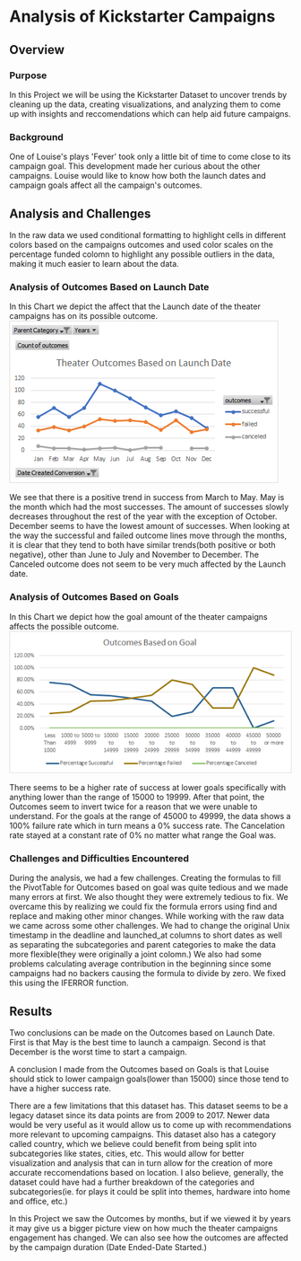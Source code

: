# Analysis of Kickstarter Campaigns

## Overview

### Purpose
In this Project we will be using the Kickstarter Dataset to uncover trends by cleaning up the data, creating visualizations, and analyzing them to come up with insights and reccomendations which can help aid future campaigns.
### Background
One of Louise's plays 'Fever' took only a little bit of time to come close to its campaign goal. This development made her curious about the other campaigns. Louise would like to know how both the launch dates and campaign goals affect all the campaign's outcomes.

## Analysis and Challenges
In the raw data we used conditional formatting to highlight cells in different colors based on the campaigns outcomes and used color scales on the percentage funded colomn to highlight any possible outliers in the data, making it much easier to learn about the data.

### Analysis of Outcomes Based on Launch Date
In this Chart we depict the affect that the Launch date of the theater campaigns has on its possible outcome. 
![Theater_Outcomes_vs_Launch](resources/Theater_Outcomes_vs_Launch.png)

We see that there is a positive trend in success from March to May. May is the month which had the most successes. The amount of successes slowly decreases throughout the rest of the year with the exception of October. December seems to have the lowest amount of successes. When looking at the way the successful and failed outcome lines move through the months, it is clear that they tend to both have similar trends(both positive or both negative), other than June to July and November to December. The Canceled outcome does not seem to be very much affected by the Launch date.


### Analysis of Outcomes Based on Goals
In this Chart we depict how the goal amount of the theater campaigns affects the possible outcome.
![Outcomes_vs_Goals](resources/Outcomes_vs_Goals.png)

There seems to be a higher rate of success at lower goals specifically with anything lower than the range of 15000 to 19999. After that point, the Outcomes seem to invert twice for a reason that we were unable to understand. For the goals at the range of 45000 to 49999, the data shows a 100% failure rate which in turn means a 0% success rate. The Cancelation rate stayed at a constant rate of 0% no matter what range the Goal was.

### Challenges and Difficulties Encountered
During the analysis, we had a few challenges. Creating the formulas to fill the PivotTable for Outcomes based on goal was quite tedious and we made many errors at first. We also thought they were extremely tedious to fix. We overcame this by realizing we could fix the formula errors using find and replace and making other minor changes. While working with the raw data we came across some other challenges. We had to change the original Unix timestamp in the deadline and launched_at columns to short dates as well as separating the subcategories and parent categories to make the data more flexible(they were originally a joint colomn.) We also had some problems calculating average contribution in the beginning since some campaigns had no backers causing the formula to divide by zero. We fixed this using the IFERROR function. 

## Results

Two conclusions can be made on the Outcomes based on Launch Date. First is that May is the best time to launch a campaign. Second is that December is the worst time to start a campaign.

A conclusion I made from the Outcomes based on Goals is that Louise should stick to lower campaign goals(lower than 15000) since those tend to have a higher success rate.

There are a few limitations that this dataset has. This dataset seems to be a legacy dataset since its data points are from 2009 to 2017. Newer data would be very useful as it would allow us to come up with recommendations more relevant to upcoming campaigns. This dataset also has a category called country, which we believe could benefit from being split into  subcategories like states, cities, etc. This would allow for better visualization and analysis that can in turn allow for the creation of more accurate reccomendations based on location. I also believe, generally, the dataset could have had a further breakdown of the categories and subcategories(ie. for plays it could be split into themes, hardware into home and office, etc.)

In this Project we saw the Outcomes by months, but if we viewed it by years it may give us a bigger picture view on how much the theater campaigns engagement has changed. We can also see how the outcomes are affected by the campaign duration (Date Ended-Date Started.)
